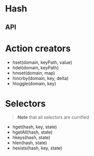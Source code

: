 # Hash

## API

# Action creators

* hset(domain, keyPath, value)
* hdel(domain, keyPath)
* hmset(domain, map)
* hincrby(domain, key, delta)
* htoggle(domain, key)


# Selectors

> **Note** that all selectors are currified

* hget(hash, key, state)
* hgetAll(hash, state)
* hkeys(hash, state)
* hlen(hash, state)
* hexists(hash, key, state)
